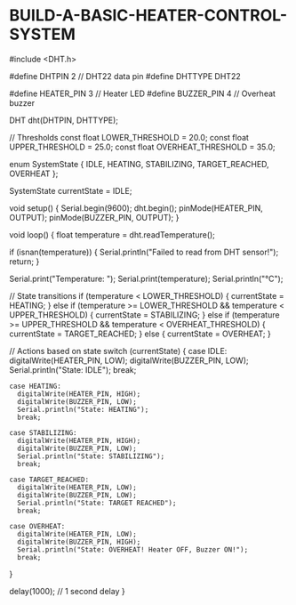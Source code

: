 # BUILD-A-BASIC-HEATER-CONTROL-SYSTEM
#include <DHT.h>

#define DHTPIN 2         // DHT22 data pin
#define DHTTYPE DHT22

#define HEATER_PIN 3     // Heater LED
#define BUZZER_PIN 4     // Overheat buzzer

DHT dht(DHTPIN, DHTTYPE);

// Thresholds
const float LOWER_THRESHOLD = 20.0;
const float UPPER_THRESHOLD = 25.0;
const float OVERHEAT_THRESHOLD = 35.0;

enum SystemState {
  IDLE,
  HEATING,
  STABILIZING,
  TARGET_REACHED,
  OVERHEAT
};

SystemState currentState = IDLE;

void setup() {
  Serial.begin(9600);
  dht.begin();
  pinMode(HEATER_PIN, OUTPUT);
  pinMode(BUZZER_PIN, OUTPUT);
}

void loop() {
  float temperature = dht.readTemperature();

  if (isnan(temperature)) {
    Serial.println("Failed to read from DHT sensor!");
    return;
  }

  Serial.print("Temperature: ");
  Serial.print(temperature);
  Serial.println("°C");

  // State transitions
  if (temperature < LOWER_THRESHOLD) {
    currentState = HEATING;
  } else if (temperature >= LOWER_THRESHOLD && temperature < UPPER_THRESHOLD) {
    currentState = STABILIZING;
  } else if (temperature >= UPPER_THRESHOLD && temperature < OVERHEAT_THRESHOLD) {
    currentState = TARGET_REACHED;
  } else {
    currentState = OVERHEAT;
  }

  // Actions based on state
  switch (currentState) {
    case IDLE:
      digitalWrite(HEATER_PIN, LOW);
      digitalWrite(BUZZER_PIN, LOW);
      Serial.println("State: IDLE");
      break;

    case HEATING:
      digitalWrite(HEATER_PIN, HIGH);
      digitalWrite(BUZZER_PIN, LOW);
      Serial.println("State: HEATING");
      break;

    case STABILIZING:
      digitalWrite(HEATER_PIN, HIGH);
      digitalWrite(BUZZER_PIN, LOW);
      Serial.println("State: STABILIZING");
      break;

    case TARGET_REACHED:
      digitalWrite(HEATER_PIN, LOW);
      digitalWrite(BUZZER_PIN, LOW);
      Serial.println("State: TARGET REACHED");
      break;

    case OVERHEAT:
      digitalWrite(HEATER_PIN, LOW);
      digitalWrite(BUZZER_PIN, HIGH);
      Serial.println("State: OVERHEAT! Heater OFF, Buzzer ON!");
      break;
  }

  delay(1000); // 1 second delay
}
